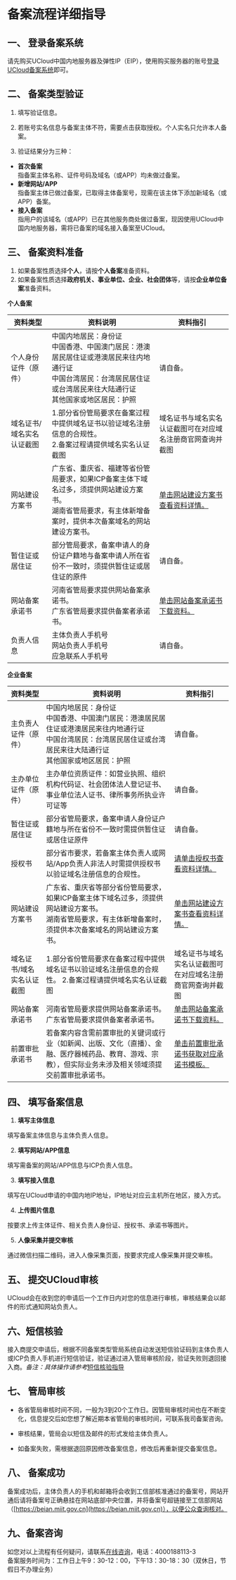 

# 备案流程详细指导

## 一、 登录备案系统

请先购买UCloud中国内地服务器及弹性IP（EIP），使用购买服务器的账号[登录UCloud备案系统](https://console.ucloud.cn/icp/)即可。  

## 二、 备案类型验证

1. 填写验证信息。

2. 若账号实名信息与备案主体不符，需要点击获取授权。个人实名只允许本人备案。

3. 验证结果分为三种：

- **首次备案**  
  指备案主体名称、证件号码及域名（或APP）均未做过备案。  
- **新增网站/APP**  
  指备案主体已做过备案，已取得主体备案号，现需在该主体下添加新域名（或APP）备案。  
- **接入备案**  
  指用户的该域名（或APP）已在其他服务商处做过备案，现因使用UCloud中国内地服务器，需将已备案的域名接入备案至UCloud。

## 三、 备案资料准备

1. 如果备案性质选择**个人**，请按**个人备案**准备资料。
2. 如果备案性质选择**政府机关、事业单位、企业、社会团体**等，请按**企业单位备案**准备资料。

**个人备案**

| 资料类型                  | 资料说明                                                     | 资料指引                                                     |
| ------------------------- | ------------------------------------------------------------ | ------------------------------------------------------------ |
| 个人身份证件（原件）      | 中国内地居民：身份证<br />中国香港、中国澳门居民：港澳居民居住证或港澳居民来往内地通行证<br />中国台湾居民：台湾居民居住证或台湾居民来往大陆通行证<br />其他国家或地区居民：护照 | 请自备。                                                     |
| 域名证书/域名实名认证截图 | 1.部分省份管局要求在备案过程中提供域名证书以验证域名注册信息的合规性。 <br /> 2.备案过程请提供域名实名认证截图 | 域名证书与域名实名认证截图可在对应域名注册商官网查询并截图   |
| 网站建设方案书            | 广东省、重庆省、福建等省份管局要求，如果ICP备案主体下域名过多，须提供网站建设方案书。  <br />湖南省管局要求，有主体新增备案时，提供本次备案域名的网站建设方案书。 | [单击网站建设方案书查看资料详情。](https://docs.ucloud.cn/beian1/problem/problem9) |
| 暂住证或居住证            | 部分管局要求，备案申请人的身份证户籍地与备案申请人所在省份不一致时，须提供暂住证或居住证的原件 | 请自备。                                                     |
| 网站备案承诺书            | 河南省管局要求提供网站备案承诺书。<br />广东省管局要求提供备案者承诺书。 | [单击网站备案承诺书下载资料。](https://docs.ucloud.cn/beian1/problem/problem9) |
| 负责人信息                | 主体负责人手机号 <br />网站负责人手机号 <br />应急联系人手机号 | 请自备。                                                     |

**企业备案**

| 资料类型                  | 资料说明                                                     | 资料指引                                                     |
| ------------------------- | ------------------------------------------------------------ | ------------------------------------------------------------ |
| 主负责人证件（原件）      | 中国内地居民：身份证 <br />中国香港、中国澳门居民：港澳居民居住证或港澳居民来往内地通行证<br />中国台湾居民：台湾居民居住证或台湾居民来往大陆通行证<br />其他国家或地区居民：护照 | 请自备。                                                     |
| 主办单位证件（原件）      | 主办单位资质证件：如营业执照、组织机构代码证、社会团体法人登记证书、事业单位法人证书、律所事务所执业许可证等 | 请自备。                                                     |
| 暂住证或居住证            | 部分省管局要求，备案申请人身份证户籍地与所在省份不一致时需提供暂住证或居住证原件 | 请自备。                                                     |
| 授权书                    | 部分省市要求，若备案主体负责人或网站/App负责人非法人时需提供授权书以验证域名注册信息的合规性。 | [请单击授权书查看资料详情。](https://docs.ucloud.cn/beian1/problem/problem9) |
| 网站建设方案书            | 广东省、重庆省等部分省份管局要求，如果ICP备案主体下域名过多，须提供网站建设方案书。<br />湖南省管局要求，有主体新增备案时，须提供本次备案域名的网站建设方案书。 | [单击网站建设方案书查看资料详情。](https://docs.ucloud.cn/beian1/problem/problem9) |
| 域名证书/域名实名认证截图 | 1.部分省份管局要求在备案过程中提供域名证书以验证域名注册信息的合规性。  2.备案过程请提供域名实名认证截图 | 域名证书与域名实名认证截图可在对应域名注册商官网查询并截图   |
| 网站备案承诺书            | 河南省管局要求提供网站备案承诺书。 广东省管局要求提供备案者承诺书。 | [单击网站备案承诺书下载资料。](https://docs.ucloud.cn/beian1/problem/problem9) |
| 前置审批承诺书            | 若备案内容含需前置审批的关键词或行业（如新闻、出版、文化（直播）、金融、医疗器械药品、教育、游戏、宗教），但实际业务未涉及相关领域须提交前置审批承诺书。 | [单击前置审批承诺书获取对应承诺书模板。](https://docs.ucloud.cn/beian1/problem/problem9) |

## 四、 填写备案信息

1. **填写主体信息**

填写备案主体信息与主体负责人信息。

2. **填写网站/APP信息**

填写需备案的网站/APP信息与ICP负责人信息。

3. **填写接入信息**

填写在UCloud申请的中国内地IP地址，IP地址对应云主机所在地区，接入方式。

4. **上传图片信息**

按要求上传主体证件、相关负责人身份证、授权书、承诺书等图片。

5. **人像采集并提交审核**

通过微信扫描二维码，进入人像采集页面，按要求完成人像采集并提交审核。

## 五、 提交UCloud审核

UCloud会在收到您的申请后一个工作日内对您的信息进行审核，审核结果会以邮件的形式通知网站负责人。   

## 六、短信核验

接入商提交申请后，根据不同备案类型管局系统自动发送短信验证码到主体负责人或ICP负责人手机进行短信验证，验证通过进入管局审核阶段，验证失败则退回接入商。*备注：具体操作请参考*[短信核验指导](https://docs.ucloud.cn/beian1/guidance/guidance2)

## 七、 管局审核

- 各省管局审核时间不同，一般为3到20个工作日。因管局审核时间也在不断变化，信息提交后如您想了解近期本省管局的审核时间，可联系我司备案咨询。  

- 审核结果，管局会以短信及邮件的形式发给主体负责人。

- 如备案失败，需根据退回原因修改备案信息，修改后再重新提交备案信息。

## 八、 备案成功

备案成功后，主体负责人的手机和邮箱将会收到工信部核准通过的备案号，网站开通后请将备案号正确悬挂在网站底部中央位置，并将备案号超链接至工信部网站（[https://beian.miit.gov.cn](https://beian.miit.gov.cn)），以便公众查询核对。

## 九、备案咨询

如您对以上流程有任何疑问，请联系[在线咨询](https://spt.ucloud.cn/30002)，电话：4000188113-3  
备案服务时间为：工作日上午9：30-12：00，下午13：30-18：30（双休日，节假日不办理业务）
